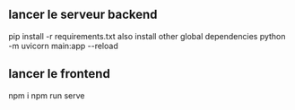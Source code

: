 ## lancer le serveur backend 

pip install -r requirements.txt
also install other global dependencies
python -m uvicorn main:app --reload


## lancer le frontend

npm i
npm run serve
